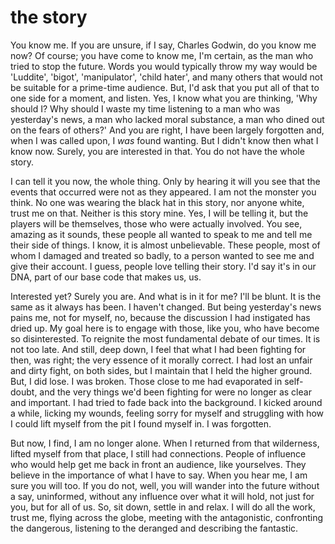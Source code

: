 
# the story

You know me. If you are unsure, if I say, Charles Godwin, do you know me now? Of course; you have come to know me, I'm certain, as the man who tried to stop the future. Words you would typically throw my way would be 'Luddite', 'bigot', 'manipulator', 'child hater', and many others that would not be suitable for a prime-time audience. But, I'd ask that you put all of that to one side for a moment, and listen. Yes, I know what you are thinking, 'Why should I? Why should I waste my time listening to a man who was yesterday's news, a man who lacked moral substance, a man who dined out on the fears of others?' And you are right, I have been largely forgotten and, when I was called upon, I *was* found wanting. But I didn't know then what I know now. Surely, you are interested in that. You do not have the whole story.

I can tell it you now, the whole thing. Only by hearing it will you see that the events that occurred were not as they appeared. I am not the monster you think. No one was wearing the black hat in this story, nor anyone white, trust me on that. Neither is this story mine. Yes, I will be telling it, but the players will be themselves, those who were actually involved. You see, amazing as it sounds, these people all wanted to speak to me and tell me their side of things. I know, it is almost unbelievable. These people, most of whom I damaged and treated so badly, to a person wanted to see me and give their account. I guess, people love telling their story. I'd say it's in our DNA, part of our base code that makes us, us.

Interested yet? Surely you are. And what is in it for me? I'll be blunt. It is the same as it always has been. I haven't changed. But being yesterday's news pains me, not for myself, no, because the discussion I had instigated has dried up. My goal here is to engage with those, like you, who have become so disinterested. To reignite the most fundamental debate of our times. It is not too late. And still, deep down, I feel that what I had been fighting for then, was right; the very essence of it morally correct. I had lost an unfair and dirty fight, on both sides, but I maintain that I held the higher ground. But, I did lose. I was broken. Those close to me had evaporated in self-doubt, and the very things we'd been fighting for were no longer as clear and important. I had tried to fade back into the background. I kicked around a while, licking my wounds, feeling sorry for myself and struggling with how I could lift myself from the pit I found myself in. I was forgotten.

But now, I find, I am no longer alone. When I returned from that wilderness, lifted myself from that place, I still had connections. People of influence who would help get me back in front an audience, like yourselves. They believe in the importance of what I have to say. When you hear me, I am sure you will too. If you do not, well, you will wander into the future without a say, uninformed, without any influence over what it will hold, not just for you, but for all of us. So, sit down, settle in and relax. I will do all the work, trust me, flying across the globe, meeting with the antagonistic, confronting the dangerous, listening to the deranged and describing the fantastic.
